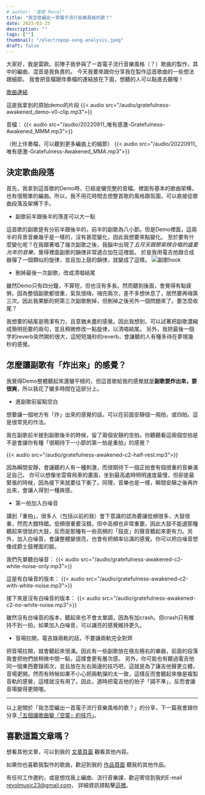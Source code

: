 ```yaml
---
# author: "雷歐 Revol"
title: "我怎麼編出一首電子流行音樂風格的歌？"
date: 2023-03-25
description: "" 
tags: [""]
thumbnail: "/electropop-song-analysis.jpeg"
draft: false
---
```


大家好，我是雷歐。前陣子我參與了一首電子流行音樂風格（？）歌曲的製作，其中的編曲、混音是我負責的。
今天我要來跟你分享我在製作這首歌曲的一些想法跟細節。
我會把音檔跟伴奏檔的連結放在下面，想聽的人可以點進去聽喔！

[歌曲連結](/portfolio/arrangement/music-gratefulness-awakened)


這是我拿到的原始demo的片段
{{< audio src="/audio/gratefulness-awakened_demo-v0-clip.mp3">}}

音檔： 
{{< audio src="/audio/20220911_唯有感激-Gratefulness-Awakened_MMM.mp3">}}

（附上伴奏檔，可以聽到更多編曲上的細節）
{{< audio src="/audio/20220911_唯有感激-Gratefulness-Awakened_MMA.mp3">}}

## 決定歌曲段落

首先，我拿到這首歌的Demo時，已經是蠻完整的音檔。裡面有基本的歌曲架構，也有很簡單的編曲。所以，我不用花時間去想整首歌的風格跟氛圍，可以直接從歌曲段落及架構下手。

* 副歌前半跟後半的落差可以大一點

這首歌的副歌是有分前半跟後半的，前半的副歌為八小節。但是Demo裡面，這兩半的背景音樂幾乎是一樣的，沒有甚麼變化，因此我想要來點變化。
至於要有什麼變化呢？在我跟著唱了幾次副歌之後，我腦中出現了*五月天跟鄧紫棋合唱的盛夏光年的音樂*，覺得裡面副歌的韻律非常適合加在這裡面。
於是我用電吉他跟合成器彈了一個類似的旋律，並且加上鼓的韻律，就變成了這樣。
![副歌hook](/gratefulness-awakened-c1-hook.png)


* 刪掉最後一次副歌，改成清唱結尾

雖然Demo只有四分鐘，不算短，但也沒有多長。然而聽到後面，會覺得有點疲勞。因為整個副歌都很重，氣氛很嗨，嗨完兩次，差不多想休息了，居然要再嗨第三次。因此我果斷的把第三次副歌刪掉，但刪掉之後另外一個問題來了。要怎麼收尾？

我想要的結尾是簡潔有力，且意猶未盡的感覺。因此我想到，可以試著把副歌濃縮成簡明扼要的兩句，並且稍微修改一點旋律，以清唱結尾。
另外，我把最後一個字的reverb突然開的很大，這短短幾秒的reverb，會讓聽的人有種多待在夢境幾秒的感覺。


## 怎麼讓副歌有「炸出來」的感覺？

我覺得Demo整體聽起來還蠻平穩的，但這首歌給我的感覺就是**副歌要炸出來，要很爽**，所以我花了蠻多時間在這部分上。

* 進副歌前留點空白

想要讓一個地方有「炸」出來的感覺的話，可以在前面安靜個一兩拍，或四拍。這是很常見的作法。

我在副歌前半接到副歌後半的時候，留了兩個安靜的空拍。你聽聽看這兩個空拍是不是會讓你有種「很期待下一小節的第一拍是重拍」的感覺？

{{< audio src="/audio/gratefulness-awakened-c2-half-rest.mp3">}}

因為瞬間安靜，會讓聽的人有一種刺激，而很期待下一個正拍會有個很重的音樂滿足自己。
你可以想像坐雲霄飛車的畫面，坐到最高處時明明速度最慢，但卻是最緊張的時候，因為接下來就要往下衝了。同理，音樂也是一樣，瞬間安靜之後再炸出來，會讓人得到一種爽感。


* 第一拍加入白噪音

講到「重拍」，很多人（包括以前的我）會下意識的認為要讓低頻很多，大鼓很重，然而大錯特錯。低頻很重要沒錯，但中高頻也非常重要。因此大鼓不能選那種聽起來很低的大鼓，反而是那種有一些高頻的「鼓皮」的聲音聽起來更有力。另外，加入白噪音，會讓整體變很亮，也會有把頻率佔滿的感覺。你可以把白噪音想像成爵士鼓裡面的鈸。

我們先單聽白噪音：
{{< audio src="/audio/gratefulness-awakened-c2-white-noise-only.mp3">}}

這是有白噪音的版本：
{{< audio src="/audio/gratefulness-awakened-c2-with-white-noise.mp3">}}

接下來是沒有白噪音的版本：
{{< audio src="/audio/gratefulness-awakened-c2-no-white-noise.mp3">}}

雖然沒有白噪音的版本，聽起來也不會太單調，因為有加crash。但crash只有維持不到一拍，如果加入白噪音，可以讓亮的感覺維持更久。


* 音場拉開，電吉錄兩軌的話，不要讓兩軌完全對齊

把音場拉開，就會聽起來很滿。因此有一些副歌放在極左極右的樂器，前面的段落我會把他們放稍微中間一點，這樣會更有層次感。
另外，你可能也有聽過電吉他同一個東西要錄兩次，並且放在左右兩邊的技巧吧，這就是為了讓吉他聲更立體，音場更開。然而有時候如果不小心把兩軌彈的太一致，這樣反而會聽起來像是複製音軌的感覺，這樣就沒有用了。因此，適時把電吉他的拍子「調不準」，反而會讓音場變得更開喔。

---

以上是關於「我怎麼編出一首電子流行音樂風格的歌？」的分享，下一篇我會跟你分享[「五個讓歌曲變『空靈』的技巧」](/articles/five-skills-to-make-your-music-intagible)。

## 喜歡這篇文章嗎？

想看其他文章，可以到我的 [文章頁面](/articles) 觀看其他內容。

如果你也喜歡我製作的歌曲，歡迎到我的 [作品頁面](/portfolio/arrangement/all) 聽我的其他作品。

有任何工作邀約，或是想找我上編曲、流行音樂課，歡迎寄信到我的E-mail <revolmusic23@gmail.com>，
詳細資訊請點擊[這裡](/about)。